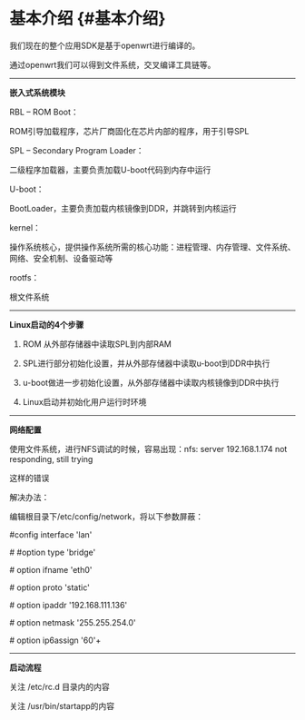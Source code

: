 # 基本介绍 {#基本介绍}

我们现在的整个应用SDK是基于openwrt进行编译的。

通过openwrt我们可以得到文件系统，交叉编译工具链等。

---

**嵌入式系统模块**

RBL – ROM Boot：

ROM引导加载程序，芯片厂商固化在芯片内部的程序，用于引导SPL

SPL – Secondary Program Loader：

二级程序加载器，主要负责加载U-boot代码到内存中运行

U-boot：

BootLoader，主要负责加载内核镜像到DDR，并跳转到内核运行

kernel：

操作系统核心，提供操作系统所需的核心功能：进程管理、内存管理、文件系统、网络、安全机制、设备驱动等

rootfs：

根文件系统

---

**Linux启动的4个步骤**

1. ROM 从外部存储器中读取SPL到内部RAM

2. SPL进行部分初始化设置，并从外部存储器中读取u-boot到DDR中执行

3. u-boot做进一步初始化设置，从外部存储器中读取内核镜像到DDR中执行

4. Linux启动并初始化用户运行时环境

---

**网络配置**

使用文件系统，进行NFS调试的时候，容易出现：nfs: server 192.168.1.174 not responding, still trying

这样的错误

解决办法：

编辑根目录下/etc/config/network，将以下参数屏蔽：

\#config interface 'lan'

\# \#option type 'bridge'

\# option ifname 'eth0'

\# option proto 'static'

\# option ipaddr '192.168.111.136'

\# option netmask '255.255.254.0'

\# option ip6assign '60'+

---

**启动流程**

关注 /etc/rc.d 目录内的内容

关注 /usr/bin/startapp的内容

